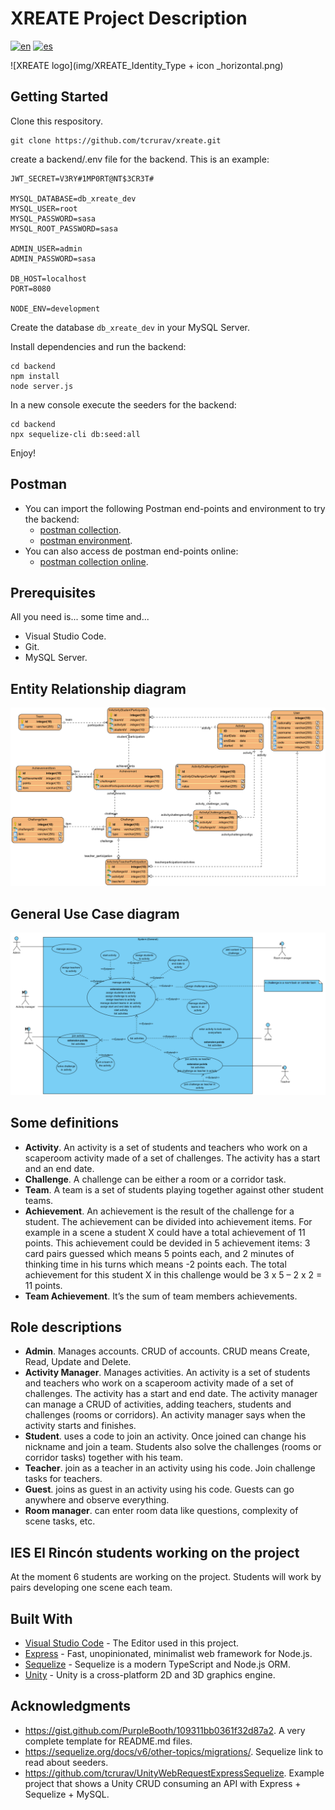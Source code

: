 # XREATE Project Description
[![en](https://img.shields.io/badge/lang-en-red.svg)](xreate-project-description.en.md)
[![es](https://img.shields.io/badge/lang-es-yellow.svg)](xreate-project-description.es.md)

![XREATE logo](img/XREATE_Identity_Type + icon _horizontal.png)


## Getting Started

Clone this respository.

```
git clone https://github.com/tcrurav/xreate.git
```

create a backend/.env file for the backend. This is an example:

```
JWT_SECRET=V3RY#1MP0RT@NT$3CR3T#

MYSQL_DATABASE=db_xreate_dev
MYSQL_USER=root
MYSQL_PASSWORD=sasa
MYSQL_ROOT_PASSWORD=sasa

ADMIN_USER=admin
ADMIN_PASSWORD=sasa

DB_HOST=localhost
PORT=8080

NODE_ENV=development
```

Create the database ```db_xreate_dev``` in your MySQL Server.

Install dependencies and run the backend:

```
cd backend
npm install
node server.js
```

In a new console execute the seeders for the backend:

```
cd backend
npx sequelize-cli db:seed:all
```

Enjoy!

## Postman
* You can import the following Postman end-points and environment to try the backend: 
  - [postman collection](postman/xreate.postman_collection.json).
  - [postman environment](postman/metaverse.postman_environment.json).
* You can also access de postman end-points online: 
  - [postman collection online](https://documenter.getpostman.com/view/3446841/2sAYBPmZqP).

## Prerequisites

All you need is... some time and...
* Visual Studio Code.
* Git.
* MySQL Server.

## Entity Relationship diagram
![Entity Relationship diagram](docs/screenshot-01-EntityRelationship_Diagram.png)

## General Use Case diagram
![General Use Case diagram](docs/screenshot-02-General_UseCase_Diagram.png)

## Some definitions

* **Activity**. An activity is a set of students and teachers who work on a scaperoom activity made of a set of challenges. The activity has a start and an end date. 
* **Challenge**. A challenge can be either a room or a corridor task.
* **Team**. A team is a set of students playing together against other student teams.
* **Achievement**. An achievement is the result of the challenge for a student. The achievement can be divided into achievement items. For example in a scene a student X could have a total achievement of 11 points. This achievement could be devided in 5 achievement items: 3 card pairs guessed which means 5 points each, and 2 minutes of thinking time in his turns which means -2 points each. The total achievement for this student X in this challenge would be 3 x 5 – 2 x 2 = 11 points.
* **Team Achievement**. It’s the sum of team members achievements.

## Role descriptions

* **Admin**. Manages accounts. CRUD of accounts. CRUD means Create, Read, Update and Delete.
* **Activity Manager**. Manages activities. An activity is a set of students and teachers who work on a scaperoom activity made of a set of challenges. The activity has a start and end date. The activity manager can manage a CRUD of activities, adding teachers, students and challenges (rooms or corridors). An activity manager says when the activity starts and finishes.
* **Student**. uses a code to join an activity. Once joined can change his nickname and join a team. Students also solve the challenges (rooms or corridor tasks) together with his team.
* **Teacher**. join as a teacher in an activity using his code. Join challenge tasks for teachers.
* **Guest**. joins as guest in an activity using his code. Guests can go anywhere and observe everything.
* **Room manager**. can enter room data like questions, complexity of scene tasks, etc.

## IES El Rincón students working on the project

At the moment 6 students are working on the project. Students will work by pairs developing one scene each team.

## Built With

* [Visual Studio Code](https://code.visualstudio.com/) - The Editor used in this project.
* [Express](https://code.visualstudio.com/) - Fast, unopinionated, minimalist web framework for Node.js.
* [Sequelize](https://sequelize.org/) - Sequelize is a modern TypeScript and Node.js ORM.
* [Unity](https://unity.com/) - Unity is a cross-platform 2D and 3D graphics engine.

## Acknowledgments

* https://gist.github.com/PurpleBooth/109311bb0361f32d87a2. A very complete template for README.md files.
* https://sequelize.org/docs/v6/other-topics/migrations/. Sequelize link to read about seeders.
* https://github.com/tcrurav/UnityWebRequestExpressSequelize. Example project that shows a Unity CRUD consuming an API with Express + Sequelize + MySQL.